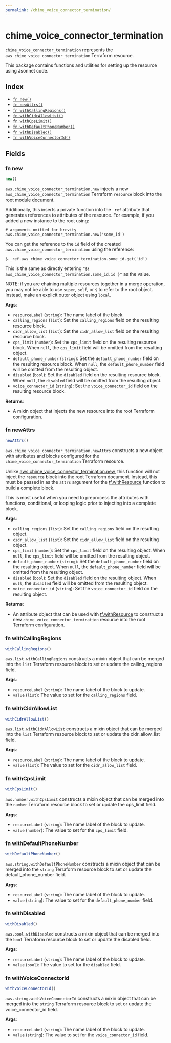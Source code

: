 ```yaml
---
permalink: /chime_voice_connector_termination/
---
```


# chime_voice_connector_termination

`chime_voice_connector_termination` represents the `aws_chime_voice_connector_termination` Terraform resource.



This package contains functions and utilities for setting up the resource using Jsonnet code.


## Index

* [`fn new()`](#fn-new)
* [`fn newAttrs()`](#fn-newattrs)
* [`fn withCallingRegions()`](#fn-withcallingregions)
* [`fn withCidrAllowList()`](#fn-withcidrallowlist)
* [`fn withCpsLimit()`](#fn-withcpslimit)
* [`fn withDefaultPhoneNumber()`](#fn-withdefaultphonenumber)
* [`fn withDisabled()`](#fn-withdisabled)
* [`fn withVoiceConnectorId()`](#fn-withvoiceconnectorid)

## Fields

### fn new

```ts
new()
```


`aws.chime_voice_connector_termination.new` injects a new `aws_chime_voice_connector_termination` Terraform `resource`
block into the root module document.

Additionally, this inserts a private function into the `_ref` attribute that generates references to attributes of the
resource. For example, if you added a new instance to the root using:

    # arguments omitted for brevity
    aws.chime_voice_connector_termination.new('some_id')

You can get the reference to the `id` field of the created `aws.chime_voice_connector_termination` using the reference:

    $._ref.aws_chime_voice_connector_termination.some_id.get('id')

This is the same as directly entering `"${ aws_chime_voice_connector_termination.some_id.id }"` as the value.

NOTE: if you are chaining multiple resources together in a merge operation, you may not be able to use `super`, `self`,
or `$` to refer to the root object. Instead, make an explicit outer object using `local`.

**Args**:
  - `resourceLabel` (`string`): The name label of the block.
  - `calling_regions` (`list`): Set the `calling_regions` field on the resulting resource block.
  - `cidr_allow_list` (`list`): Set the `cidr_allow_list` field on the resulting resource block.
  - `cps_limit` (`number`): Set the `cps_limit` field on the resulting resource block. When `null`, the `cps_limit` field will be omitted from the resulting object.
  - `default_phone_number` (`string`): Set the `default_phone_number` field on the resulting resource block. When `null`, the `default_phone_number` field will be omitted from the resulting object.
  - `disabled` (`bool`): Set the `disabled` field on the resulting resource block. When `null`, the `disabled` field will be omitted from the resulting object.
  - `voice_connector_id` (`string`): Set the `voice_connector_id` field on the resulting resource block.

**Returns**:
- A mixin object that injects the new resource into the root Terraform configuration.


### fn newAttrs

```ts
newAttrs()
```


`aws.chime_voice_connector_termination.newAttrs` constructs a new object with attributes and blocks configured for the `chime_voice_connector_termination`
Terraform resource.

Unlike [aws.chime_voice_connector_termination.new](#fn-new), this function will not inject the `resource`
block into the root Terraform document. Instead, this must be passed in as the `attrs` argument for the
[tf.withResource](https://github.com/tf-libsonnet/core/tree/main/docs#fn-withresource) function to build a complete block.

This is most useful when you need to preprocess the attributes with functions, conditional, or looping logic prior to
injecting into a complete block.

**Args**:
  - `calling_regions` (`list`): Set the `calling_regions` field on the resulting object.
  - `cidr_allow_list` (`list`): Set the `cidr_allow_list` field on the resulting object.
  - `cps_limit` (`number`): Set the `cps_limit` field on the resulting object. When `null`, the `cps_limit` field will be omitted from the resulting object.
  - `default_phone_number` (`string`): Set the `default_phone_number` field on the resulting object. When `null`, the `default_phone_number` field will be omitted from the resulting object.
  - `disabled` (`bool`): Set the `disabled` field on the resulting object. When `null`, the `disabled` field will be omitted from the resulting object.
  - `voice_connector_id` (`string`): Set the `voice_connector_id` field on the resulting object.

**Returns**:
  - An attribute object that can be used with [tf.withResource](https://github.com/tf-libsonnet/core/tree/main/docs#fn-withresource) to construct a new `chime_voice_connector_termination` resource into the root Terraform configuration.


### fn withCallingRegions

```ts
withCallingRegions()
```

`aws.list.withCallingRegions` constructs a mixin object that can be merged into the `list`
Terraform resource block to set or update the calling_regions field.



**Args**:
  - `resourceLabel` (`string`): The name label of the block to update.
  - `value` (`list`): The value to set for the `calling_regions` field.


### fn withCidrAllowList

```ts
withCidrAllowList()
```

`aws.list.withCidrAllowList` constructs a mixin object that can be merged into the `list`
Terraform resource block to set or update the cidr_allow_list field.



**Args**:
  - `resourceLabel` (`string`): The name label of the block to update.
  - `value` (`list`): The value to set for the `cidr_allow_list` field.


### fn withCpsLimit

```ts
withCpsLimit()
```

`aws.number.withCpsLimit` constructs a mixin object that can be merged into the `number`
Terraform resource block to set or update the cps_limit field.



**Args**:
  - `resourceLabel` (`string`): The name label of the block to update.
  - `value` (`number`): The value to set for the `cps_limit` field.


### fn withDefaultPhoneNumber

```ts
withDefaultPhoneNumber()
```

`aws.string.withDefaultPhoneNumber` constructs a mixin object that can be merged into the `string`
Terraform resource block to set or update the default_phone_number field.



**Args**:
  - `resourceLabel` (`string`): The name label of the block to update.
  - `value` (`string`): The value to set for the `default_phone_number` field.


### fn withDisabled

```ts
withDisabled()
```

`aws.bool.withDisabled` constructs a mixin object that can be merged into the `bool`
Terraform resource block to set or update the disabled field.



**Args**:
  - `resourceLabel` (`string`): The name label of the block to update.
  - `value` (`bool`): The value to set for the `disabled` field.


### fn withVoiceConnectorId

```ts
withVoiceConnectorId()
```

`aws.string.withVoiceConnectorId` constructs a mixin object that can be merged into the `string`
Terraform resource block to set or update the voice_connector_id field.



**Args**:
  - `resourceLabel` (`string`): The name label of the block to update.
  - `value` (`string`): The value to set for the `voice_connector_id` field.
